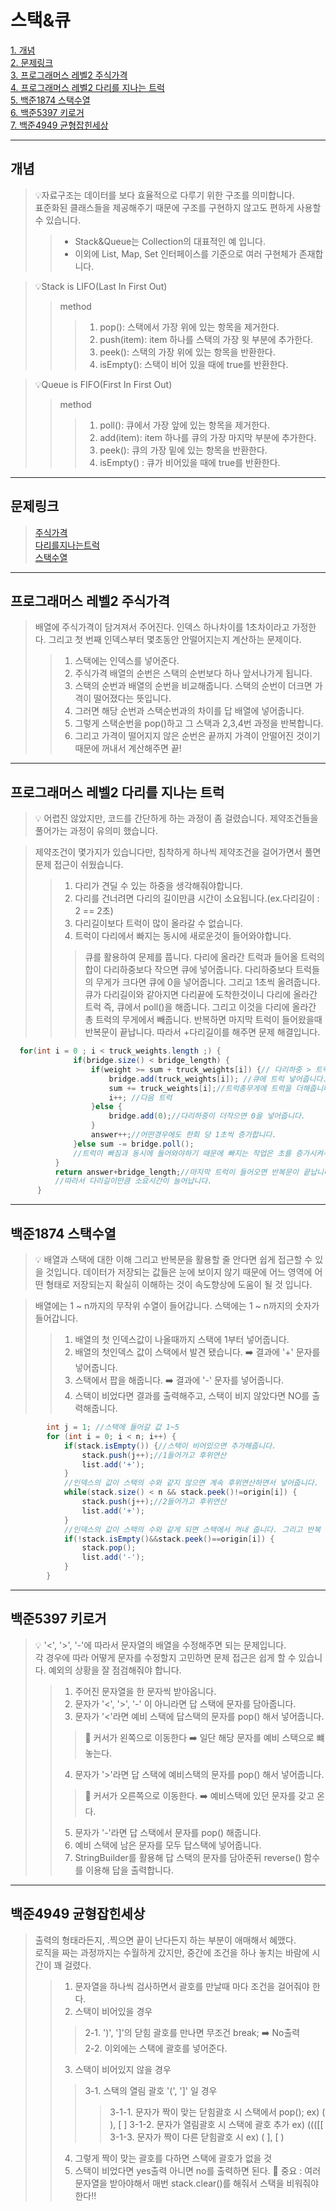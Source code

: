 # 스택&큐

[1. 개념](#개념)</br>
[2. 문제링크](#문제링크)</br>
[3. 프로그래머스 레벨2 주식가격](#프로그래머스-레벨2-주식가격)</br>
[4. 프로그래머스 레벨2 다리를 지나는 트럭](#프로그래머스-레벨2-다리를-지나는-트럭)</br>
[5. 백준1874 스택수열](#백준1874-스택수열)</br>
[6. 백준5397 키로거](#백준5397-키로거)</br>
[7. 백준4949 균형잡힌세상](#백준4949-균형잡힌세상)</br>

---
## 개념
> 💡자료구조는 데이터를 보다 효율적으로 다루기 위한 구조를 의미합니다.</br>
표준화된 클래스들을 제공해주기 때문에 구조를 구현하지 않고도 편하게 사용할 수 있습니다.</br>
>>- Stack&Queue는 Collection의 대표적인 예 입니다.</br>
>>- 이외에 List, Map, Set 인터페이스를 기준으로 여러 구현체가 존재합니다. </br>

> 💡Stack is LIFO(Last In First Out)
>> method
>>> 1. pop(): 스택에서 가장 위에 있는 항목을 제거한다.
>>> 2. push(item): item 하나를 스택의 가장 윗 부분에 추가한다.
>>> 3. peek(): 스택의 가장 위에 있는 항목을 반환한다.
>>> 4. isEmpty(): 스택이 비어 있을 때에 true를 반환한다.

> 💡Queue is FIFO(First In First Out)
>> method
>>> 1. poll(): 큐에서 가장 앞에 있는 항목을 제거한다.
>>> 2. add(item): item 하나를 큐의 가장 마지막 부분에 추가한다.
>>> 3. peek(): 큐의 가장 밑에 있는 항목을 반환한다.
>>> 4. isEmpty() : 큐가 비어있을 때에 true를 반환한다.
---
## 문제링크
> [주식가격](https://programmers.co.kr/learn/courses/30/lessons/42584)</br>
> [다리를지나는트럭](https://programmers.co.kr/learn/courses/30/lessons/42583)</br>
> [스택수열](https://www.acmicpc.net/problem/1874)</br>
---
## 프로그래머스 레벨2 주식가격

> 배열에 주식가격이 담겨져서 주어진다. 인덱스 하나차이를 1초차이라고 가정한다. 그리고 첫 번째 인덱스부터 몇초동안 안떨어지는지 계산하는 문제이다. 
>>1. 스택에는 인덱스를 넣어준다.
>>2. 주식가격 배열의 순번은 스택의 순번보다 하나 앞서나가게 됩니다.
>>3. 스택의 순번과 배열의 순번을 비교해줍니다. 스택의 순번이 더크면 가격이 떨어졌다는 뜻입니다.
>>4. 그러면 해당 순번과 스택순번과의 차이를 답 배열에 넣어줍니다.
>>5. 그렇게 스택순번을 pop()하고 그 스택과 2,3,4번 과정을 반복합니다.
>>6. 그리고 가격이 떨어지지 않은 순번은 끝까지 가격이 안떨어진 것이기 때문에 꺼내서 계산해주면 끝!
---
## 프로그래머스 레벨2 다리를 지나는 트럭

> 💡 어렵진 않았지만, 코드를 간단하게 하는 과정이 좀 걸렸습니다. 제약조건들을 풀어가는 과정이 유의미 했습니다.


> 제약조건이 몇가지가 있습니다만, 침착하게 하나씩 제약조건을 걸어가면서 풀면 문제 접근이 쉬웠습니다.
>>1. 다리가 견딜 수 있는 하중을 생각해줘야합니다.
>>2. 다리를 건너려면 다리의 길이만큼 시간이 소요됩니다.(ex.다리길이 : 2 == 2초)
>>3. 다리길이보다 트럭이 많이 올라갈 수 없습니다.
>>4. 트럭이 다리에서 빠지는 동시에 새로운것이 들어와야합니다.
>>>큐를 활용하여 문제를 풉니다.
>>>다리에 올라간 트럭과 들어올 트럭의 합이 다리하중보다 작으면 큐에 넣어줍니다.
>>>다리하중보다 트럭들의 무게가 크다면 큐에 0을 넣어줍니다.
>>>그리고 1초씩 올려줍니다.
>>>큐가 다리길이와 같아지면 다리끝에 도착한것이니 다리에 올라간 트럭 즉, 큐에서 poll()을 해줍니다.
>>>그리고 이것을 다리에 올라간 총 트럭의 무게에서 빼줍니다.
>>>반복하면 마지막 트럭이 들어왔을때 반복문이 끝납니다. 
>>>따라서 +다리길이를 해주면 문제 해결입니다.
``` java
  for(int i = 0 ; i < truck_weights.length ;) { 
              if(bridge.size() < bridge_length) {
                  if(weight >= sum + truck_weights[i]) {// 다리하중 > 트럭 총 무게 + 들어올트럭
                      bridge.add(truck_weights[i]); //큐에 트럭 넣어줍니다.
                      sum += truck_weights[i];//트럭총무게에 트럭을 더해줍니다.
                      i++; //다음 트럭
                  }else {
                      bridge.add(0);//다리하중이 더작으면 0을 넣어줍니다. 
                  }
                  answer++;//어떤경우에도 한회 당 1초씩 증가합니다.
              }else sum -= bridge.poll(); 	
              //트럭이 빠짐과 동시에 들어와야하기 때문에 빠지는 작업은 초를 증가시켜주지 않습니다. 
          }
          return answer+bridge_length;//마지막 트럭이 들어오면 반복문이 끝납니다. 
          //따라서 다리길이만큼 소요시간이 늘어납니다.
      }

```
---
## 백준1874 스택수열

>💡 배열과 스택에 대한 이해 그리고 반복문을 활용할 줄 안다면 쉽게 접근할 수 있을 것입니다. 
데이터가 저장되는 값들은 눈에 보이지 않기 때문에 어느 영역에 어떤 형태로 저장되는지 확실히 이해하는 것이 속도향상에 도움이 될 것 입니다.

> 배열에는 1 ~ n까지의 무작위 수열이 들어갑니다.
> 스택에는 1 ~ n까지의 숫자가 들어갑니다.
>> 1. 배열의 첫 인덱스값이 나올때까지 스택에 1부터 넣어줍니다.
>> 2. 배열의 첫인덱스 값이 스택에서 발견 됐습니다. ➡️ 결과에 '+' 문자를 넣어줍니다.
>> 3. 스택에서 팝을 해줍니다. ➡️ 결과에 '-' 문자를 넣어줍니다.
>> 4. 스택이 비었다면 결과를 출력해주고, 스택이 비지 않았다면 NO를 출력해줍니다.
``` java 
		int j = 1; //스택에 들어갈 값 1~5
		for (int i = 0; i < n; i++) {
			if(stack.isEmpty()) {//스택이 비어있으면 추가해줍니다.
				stack.push(j++);//1들어가고 후위연산
				list.add('+');
			}
            //인덱스의 값이 스택의 수와 같지 않으면 계속 후위연산하면서 넣어줍니다.
			while(stack.size() < n && stack.peek()!=origin[i]) {			
				stack.push(j++);//2들어가고 후위연산
				list.add('+');
			}
            //인덱스의 값이 스택의 수와 같게 되면 스택에서 꺼내 줍니다. 그리고 반복
			if(!stack.isEmpty()&&stack.peek()==origin[i]) {
				stack.pop();
				list.add('-');				
			}
		}

```
---
## 백준5397 키로거 

> 💡 '<', '>', '-'에 따라서 문자열의 배열을 수정해주면 되는 문제입니다.</br>
> 각 경우에 따라 어떻게 문자를 수정할지 고민하면 문제 접근은 쉽게 할 수 있습니다.
> 예외의 상황을 잘 점검해줘야 합니다.
>> 1. 주어진 문자열을 한 문자씩 받아옵니다.
>> 2. 문자가 '<', '>', '-' 이 아니라면 답 스택에  문자를 담아줍니다.
>> 3. 문자가 '<'라면 예비 스택에 답스택의 문자를 pop() 해서 넣어줍니다.
>>> 📌 커서가 왼쪽으로 이동한다 ➡️ 일단 해당 문자를 예비 스택으로 뺴놓는다. 
>> 4. 문자가 '>'라면 답 스택에 예비스택의 문자를 pop() 해서 넣어줍니다.
>>> 📌  커서가 오른쪽으로 이동한다. ➡️ 예비스택에 있던 문자를 갖고 온다.
>> 5. 문자가 '-'라면 답 스택에서 문자를 pop() 해줍니다.
>> 6. 예비 스택에 남은 문자를 모두 답스택에 넣어줍니다.
>> 7. StringBuilder를 활용해 답 스택의 문자를 담아준뒤 reverse() 함수를 이용해 답을 출력합니다.

---

## 백준4949 균형잡힌세상

> 출력의 형태라든지, .찍으면 끝이 난다든지 하는 부분이 애매해서 혜맸다.</br>
>  로직을 짜는 과정까지는 수월하게 갔지만, 중간에 조건을 하나 놓치는 바람에 시간이 꽤 걸렸다.</br>
>>1. 문자열을 하나씩 검사하면서 괄호를 만날때 마다 조건을 걸어줘야 한다.
>>2. 스택이 비어있을 경우 
>>> 2-1. ')', ']'의 닫힘 괄호를 만나면 무조건 break; ➡️ No출력</br>
>>> 2-2. 이외에는 스택에 괄호를 넣어준다.
>> 3. 스택이 비어있지 않을 경우
>>> 3-1. 스택의 열림 괄호 '(', ']' 일 경우
>>>> 3-1-1. 문자가 짝이 맞는 닫힘괄호 시 스택에서 pop(); ex) ( ), [ ]
>>>> 3-1-2. 문자가 열림괄호 시 스택에 괄호 추가 ex) ((([[ </br>
>>>> 3-1-3. 문자가 짝이 다른 닫힘괄호 시 ex) ( ], [ )</br>
>>4. 그렇게 짝이 맞는 괄호를 다하면 스택에 괄호가 없을 것</br>
>>5. 스택이 비었다면 yes출력 아니면 no를 출력하면 된다.
>>📌 중요 : 여러 문자열을 받아야해서 매번 stack.clear()를 해줘서 스택을 비워줘야한다!!










